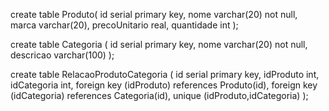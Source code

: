 create table Produto(
	id serial primary key,
	nome varchar(20) not null,
	marca varchar(20),
	precoUnitario real,
	quantidade int
);

create table Categoria (
	id serial primary key,
	nome varchar(20) not null,
	descricao varchar(100)
);

create table RelacaoProdutoCategoria (
	id serial primary key,
	idProduto int,
	idCategoria int,
	foreign key (idProduto) references Produto(id),
	foreign key (idCategoria) references Categoria(id),
    unique (idProduto,idCategoria)
);